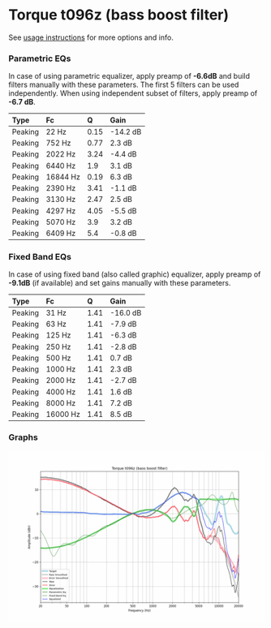 # Torque t096z (bass boost filter)
See [usage instructions](https://github.com/jaakkopasanen/AutoEq#usage) for more options and info.

### Parametric EQs
In case of using parametric equalizer, apply preamp of **-6.6dB** and build filters manually
with these parameters. The first 5 filters can be used independently.
When using independent subset of filters, apply preamp of **-6.7 dB**.

| Type    | Fc       |    Q | Gain     |
|:--------|:---------|:-----|:---------|
| Peaking | 22 Hz    | 0.15 | -14.2 dB |
| Peaking | 752 Hz   | 0.77 | 2.3 dB   |
| Peaking | 2022 Hz  | 3.24 | -4.4 dB  |
| Peaking | 6440 Hz  | 1.9  | 3.1 dB   |
| Peaking | 16844 Hz | 0.19 | 6.3 dB   |
| Peaking | 2390 Hz  | 3.41 | -1.1 dB  |
| Peaking | 3130 Hz  | 2.47 | 2.5 dB   |
| Peaking | 4297 Hz  | 4.05 | -5.5 dB  |
| Peaking | 5070 Hz  | 3.9  | 3.2 dB   |
| Peaking | 6409 Hz  | 5.4  | -0.8 dB  |

### Fixed Band EQs
In case of using fixed band (also called graphic) equalizer, apply preamp of **-9.1dB**
(if available) and set gains manually with these parameters.

| Type    | Fc       |    Q | Gain     |
|:--------|:---------|:-----|:---------|
| Peaking | 31 Hz    | 1.41 | -16.0 dB |
| Peaking | 63 Hz    | 1.41 | -7.9 dB  |
| Peaking | 125 Hz   | 1.41 | -6.3 dB  |
| Peaking | 250 Hz   | 1.41 | -2.8 dB  |
| Peaking | 500 Hz   | 1.41 | 0.7 dB   |
| Peaking | 1000 Hz  | 1.41 | 2.3 dB   |
| Peaking | 2000 Hz  | 1.41 | -2.7 dB  |
| Peaking | 4000 Hz  | 1.41 | 1.6 dB   |
| Peaking | 8000 Hz  | 1.41 | 7.2 dB   |
| Peaking | 16000 Hz | 1.41 | 8.5 dB   |

### Graphs
![](./Torque%20t096z%20(bass%20boost%20filter).png)